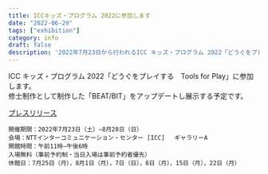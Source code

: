 ```yaml
---
title: ICCキッズ・プログラム 2022に参加します
date: "2022-06-29"
tags: ["exhibition"]
category: info
draft: false
description: '2022年7月23日から行われるICC キッズ・プログラム 2022「どうぐをプレイする　Tools for Play」に参加します。…'
---
```


ICC キッズ・プログラム 2022「どうぐをプレイする　Tools for Play」に参加します。<br>
修士制作として制作した「BEAT/BIT」をアップデートし展示する予定です。

[プレスリリース](https://www.ntticc.or.jp/ja/press/2022/press-icc-kids-program-2022/)

```
開催期間：2022年7月23日（土）—8月28日（日）
会場：NTTインターコミュニケーション・センター [ICC] 　ギャラリーA
開館時間：午前11時—午後6時
入場無料（事前予約制・当日入場は事前予約者優先）
休館日：7月25日（月），8月1日（月），7日（日），8日（月），15日（月），22日（月）
```